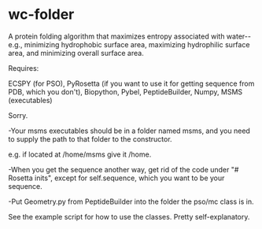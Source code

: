 # wc-folder
A protein folding algorithm that maximizes entropy associated with water--e.g., minimizing hydrophobic surface area, maximizing hydrophilic surface area, and minimizing overall surface area.

Requires:

ECSPY (for PSO),
PyRosetta (if you want to use it for getting sequence from PDB, which you don't),
Biopython,
Pybel,
PeptideBuilder,
Numpy,
MSMS (executables)

Sorry.

-Your msms executables should be in a folder named msms, and you need to supply the path to that folder to the constructor.

e.g. if located at /home/msms give it /home.

-When you get the sequence another way, get rid of the code under "# Rosetta inits", except for self.sequence, which you want to be your sequence.

-Put Geometry.py from PeptideBuilder into the folder the pso/mc class is in.

See the example script for how to use the classes. Pretty self-explanatory.
